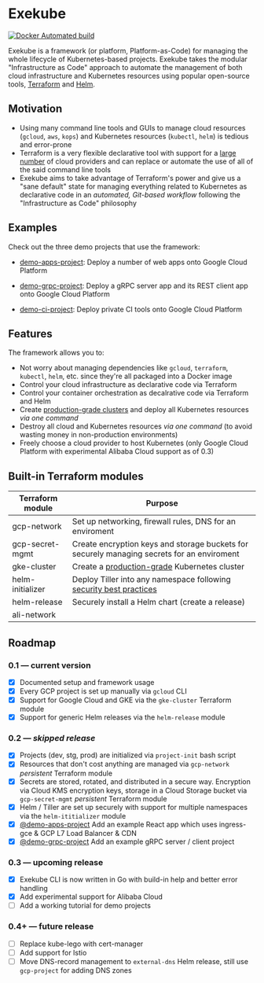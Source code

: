 # Exekube

[![Docker Automated build](https://img.shields.io/badge/hub.docker.com-automated-blue.svg?style=flat-square)](https://hub.docker.com/r/ilyasotkov/exekube/)

Exekube is a framework (or platform, Platform-as-Code) for managing the whole lifecycle of Kubernetes-based projects. Exekube takes the modular "Infrastructure as Code" approach to automate the management of both cloud infrastructure and Kubernetes resources using popular open-source tools, [Terraform](https://terraform.io) and [Helm](https://helm.sh).

## Motivation

- Using many command line tools and GUIs to manage cloud resources (`gcloud`, `aws`, `kops`) and Kubernetes resources (`kubectl`, `helm`) is tedious and error-prone
- Terraform is a very flexible declarative tool with support for a [large number](https://www.terraform.io/docs/providers/index.html) of cloud providers and can replace or automate the use of all of the said command line tools
- Exekube aims to take advantage of Terraform's power and give us a "sane default" state for managing everything related to Kubernetes as declarative code in an *automated, Git-based workflow* following the "Infrastructure as Code" philosophy

## Examples

Check out the three demo projects that use the framework:

- [demo-apps-project](https://github.com/exekube/demo-grpc-project): Deploy a number of web apps onto Google Cloud Platform

- [demo-grpc-project](https://github.com/exekube/demo-grpc-project): Deploy a gRPC server app and its REST client app onto Google Cloud Platform

- [demo-ci-project](https://github.com/exekube/demo-ci-project): Deploy private CI tools onto Google Cloud Platform

## Features

The framework allows you to:

- Not worry about managing dependencies like `gcloud`, `terraform`, `kubectl`, `helm`, etc. since they're all packaged into a Docker image
- Control your cloud infrastructure as declarative code via Terraform
- Control your container orchestration as decalrative code via Terraform and Helm
- Create [production-grade clusters](https://cloud.google.com/solutions/prep-kubernetes-engine-for-prod) and deploy all Kubernetes resources *via one command*
- Destroy all cloud and Kubernetes resources *via one command* (to avoid wasting money in non-production environments)
- Freely choose a cloud provider to host Kubernetes (only Google Cloud Platform with experimental Alibaba Cloud support as of 0.3)

## Built-in Terraform modules

| Terraform module | Purpose |
| --- | --- |
| gcp-network | Set up networking, firewall rules, DNS for an enviroment |
| gcp-secret-mgmt | Create encryption keys and storage buckets for securely managing secrets for an enviroment |
| gke-cluster | Create a [production-grade](https://cloud.google.com/solutions/prep-kubernetes-engine-for-prod) Kubernetes cluster |
| helm-initializer | Deploy Tiller into any namespace following [security best practices](https://github.com/kubernetes/helm/blob/master/docs/securing_installation.md) |
| helm-release | Securely install a Helm chart (create a release) |
| ali-network |

## Roadmap

### 0.1 — current version

- [x] Documented setup and framework usage
- [x] Every GCP project is set up manually via `gcloud` CLI
- [x] Support for Google Cloud and GKE via the `gke-cluster` Terraform module
- [x] Support for generic Helm releases via the `helm-release` module

### 0.2 — *skipped release*

- [x] Projects (dev, stg, prod) are initialized via `project-init` bash script
- [x] Resources that don't cost anything are managed via `gcp-network` *persistent* Terraform module
- [x] Secrets are stored, rotated, and distributed in a secure way. Encryption via Cloud KMS encryption keys, storage in a Cloud Storage bucket via `gcp-secret-mgmt` *persistent* Terraform module
- [x] Helm / Tiller are set up securely with support for multiple namespaces via the `helm-ititializer` module
- [x] [@demo-apps-project](https://github.com/exekube/demo-apps-project) Add an example React app which uses ingress-gce & GCP L7 Load Balancer & CDN
- [x] [@demo-grpc-project](https://github.com/exekube/demo-grpc-project) Add an example gRPC server / client project

### 0.3 — upcoming release

- [x] Exekube CLI is now written in Go with build-in help and better error handling
- [x] Add experimental support for Alibaba Cloud
- [ ] Add a working tutorial for demo projects

### 0.4+ — future release

- [ ] Replace kube-lego with cert-manager
- [ ] Add support for Istio
- [ ] Move DNS-record management to `external-dns` Helm release, still use `gcp-project` for adding DNS zones

